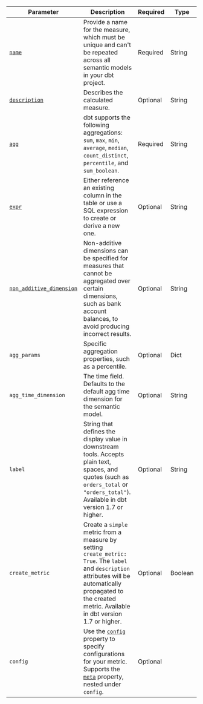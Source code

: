 
| Parameter | Description | Required | Type | 
| --- | --- | --- | --- | 
| [`name`](/docs/build/measures#name) | Provide a name for the measure, which must be unique and can't be repeated across all semantic models in your dbt project. | Required | String | 
| [`description`](/docs/build/measures#description) | Describes the calculated measure. | Optional | String | 
| [`agg`](/docs/build/measures#aggregation) | dbt supports the following aggregations: `sum`, `max`, `min`, `average`, `median`, `count_distinct`, `percentile`, and `sum_boolean`. | Required | String |
| [`expr`](/docs/build/measures#expr) | Either reference an existing column in the table or use a SQL expression to create or derive a new one. | Optional | String | 
| [`non_additive_dimension`](/docs/build/measures#non-additive-dimensions) | Non-additive dimensions can be specified for measures that cannot be aggregated over certain dimensions, such as bank account balances, to avoid producing incorrect results. | Optional | String |
| `agg_params` | Specific aggregation properties, such as a percentile. | Optional | Dict |
| `agg_time_dimension` | The time field. Defaults to the default agg time dimension for the semantic model.  | Optional | String |
| `label` | String that defines the display value in downstream tools. Accepts plain text, spaces, and quotes (such as `orders_total` or `"orders_total"`). Available in dbt version 1.7 or higher. | Optional | String |
| `create_metric` | Create a `simple` metric from a measure by setting `create_metric: True`. The `label` and `description` attributes will be automatically propagated to the created metric. Available in dbt version 1.7 or higher. | Optional | Boolean |
| `config`  | Use the [`config`](/reference/resource-properties/config) property to specify configurations for your metric. Supports the [`meta`](/reference/resource-configs/meta) property, nested under `config`. | Optional |
